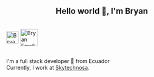 <h2 align="center">Hello world 👋, I'm Bryan</h2>

<br/>

<div style="display:flex; align-items:center">
<a href="https://www.linkedin.com/in/bryantutiven2">
  <img style="padding-right:5px" alt="Bryan Linkedin" width="32px" src="https://cdn-icons-png.flaticon.com/512/145/145807.png" />
</a>

<a href="javcho@skrin.tech">
  <img align="left" alt="Bryan Email" width="45px" src="https://i.pinimg.com/originals/dc/1d/9e/dc1d9ea1fff1f480bef6fcf748460063.png" />
</a>
</div>

<br />

<p>
  I'm a full stack developer 🚀 from Ecuador
  <br />
  Currently, I work at <a href="https://skytechnosa.com/" target="_blank">Skytechnosa</a>.
</p>


<!-- ### Hi there 👋 -->

<!--
**bryantutiven2/bryantutiven2** is a ✨ _special_ ✨ repository because its `README.md` (this file) appears on your GitHub profile.

Here are some ideas to get you started:

- 🔭 I’m currently working on ...
- 🌱 I’m currently learning ...
- 👯 I’m looking to collaborate on ...
- 🤔 I’m looking for help with ...
- 💬 Ask me about ...
- 📫 How to reach me: ...
- 😄 Pronouns: ...
- ⚡ Fun fact: ...
-->
